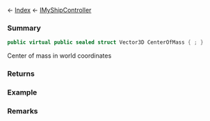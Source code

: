 ← [Index](Api-Index) ← [IMyShipController](Sandbox.ModAPI.Ingame.IMyShipController)

### Summary

```csharp
public virtual public sealed struct Vector3D CenterOfMass { ; }
```

Center of mass in world coordinates

### Returns

### Example

### Remarks


